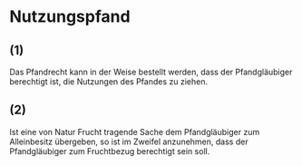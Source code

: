# Nutzungspfand



## (1)

 Das Pfandrecht kann in der Weise bestellt werden, dass der Pfandgläubiger berechtigt ist, die Nutzungen des Pfandes zu ziehen.

## (2)

 Ist eine von Natur Frucht tragende Sache dem Pfandgläubiger zum Alleinbesitz übergeben, so ist im Zweifel anzunehmen, dass der Pfandgläubiger zum Fruchtbezug berechtigt sein soll. 

